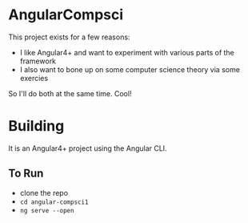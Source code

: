 # AngularCompsci

This project exists for a few reasons:

* I like Angular4+ and want to experiment with various parts of the framework
* I also want to bone up on some computer science theory via some exercies

So I'll do both at the same time.  Cool!

# Building

It is an Angular4+ project using the Angular CLI.

## To Run

* clone the repo
* `cd angular-compsci1`
* `ng serve --open`
